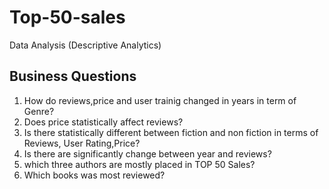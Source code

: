 # Top-50-sales
Data Analysis (Descriptive Analytics)
## Business Questions
1) How do  reviews,price and user trainig  changed in years in term of Genre?
2) Does price  statistically affect reviews?
3) Is  there statistically different between fiction and non fiction in terms of Reviews, User Rating,Price?
4) Is there are significantly change between year and reviews?
5) which three authors are mostly placed  in TOP 50 Sales?
6) Which books was most reviewed?



